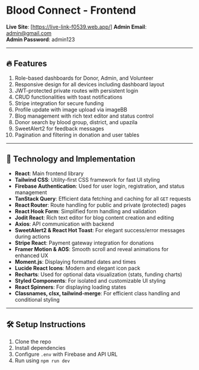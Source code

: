 # Blood Connect - Frontend

**Live Site**: [https://live-link-f0539.web.app/]
**Admin Email**: admin@gmail.com  
**Admin Password**: admin123

---

## 🔥 Features

1. Role-based dashboards for Donor, Admin, and Volunteer
2. Responsive design for all devices including dashboard layout
3. JWT-protected private routes with persistent login
4. CRUD functionalities with toast notifications
5. Stripe integration for secure funding
6. Profile update with image upload via imageBB
7. Blog management with rich text editor and status control
8. Donor search by blood group, district, and upazila
9. SweetAlert2 for feedback messages
10. Pagination and filtering in donation and user tables

---

## 🧩 Technology and Implementation

- **React**: Main frontend library
- **Tailwind CSS**: Utility-first CSS framework for fast UI styling
- **Firebase Authentication**: Used for user login, registration, and status management
- **TanStack Query**: Efficient data fetching and caching for all `GET` requests
- **React Router**: Route handling for public and private (protected) pages
- **React Hook Form**: Simplified form handling and validation
- **Jodit React**: Rich text editor for blog content creation and editing
- **Axios**: API communication with backend
- **SweetAlert2 & React Hot Toast**: For elegant success/error messages during actions
- **Stripe React**: Payment gateway integration for donations
- **Framer Motion & AOS**: Smooth scroll and reveal animations for enhanced UX
- **Moment.js**: Displaying formatted dates and times
- **Lucide React Icons**: Modern and elegant icon pack
- **Recharts**: Used for optional data visualization (stats, funding charts)
- **Styled Components**: For isolated and customizable UI styling
- **React Spinners**: For displaying loading states
- **Classnames, clsx, tailwind-merge**: For efficient class handling and conditional styling

---

## 🛠 Setup Instructions

1. Clone the repo  
2. Install dependencies  
3. Configure `.env` with Firebase and API URL  
4. Run using `npm run dev`